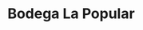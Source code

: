 ---
title: "Bodega La Popular"
url: /santa-clara-villa-clara/bodega-la-popular/
shop: Lebensmittel
---